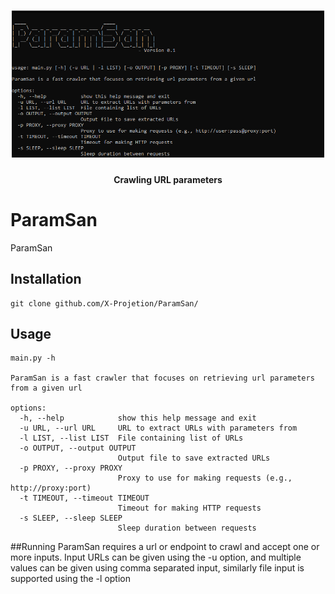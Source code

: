 <h1 align="center">
  <img src="paramsan.png" alt="paramsan" width="500px">
  <br>
</h1>

<h4 align="center">Crawling URL parameters</h4>

# ParamSan
ParamSan




## Installation
```
git clone github.com/X-Projetion/ParamSan/
```

## Usage

```
main.py -h

ParamSan is a fast crawler that focuses on retrieving url parameters from a given url

options:
  -h, --help            show this help message and exit
  -u URL, --url URL     URL to extract URLs with parameters from
  -l LIST, --list LIST  File containing list of URLs
  -o OUTPUT, --output OUTPUT
                        Output file to save extracted URLs
  -p PROXY, --proxy PROXY
                        Proxy to use for making requests (e.g., http://proxy:port)
  -t TIMEOUT, --timeout TIMEOUT
                        Timeout for making HTTP requests
  -s SLEEP, --sleep SLEEP
                        Sleep duration between requests
```


##Running
ParamSan requires a url or endpoint to crawl and accept one or more inputs.
Input URLs can be given using the -u option, and multiple values ​​can be given using comma separated input, similarly file input is supported using the -l option
